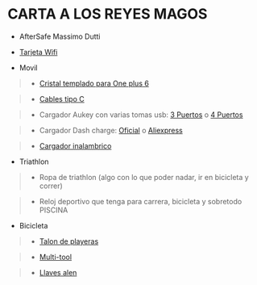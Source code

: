 # CARTA A LOS REYES MAGOS

* AfterSafe Massimo Dutti

* [Tarjeta Wifi](https://www.amazon.com/Intel-Wireless-AC-802-11ac-Wi-Fi-Bluetooth/dp/B00STV5UKW/ref=as_li_ss_tl?ie=UTF8&qid=1503392120&sr=8-1&keywords=Intel+Dual+Band+Wireless-AC+7265&linkCode=sl1&tag=designireland-20&linkId=bf7fb25043df78bce54fb97fe2d8d1cd)

* Movil

>* [Cristal templado para One plus 6](https://es.aliexpress.com/store/product/CHYI-3D-Curved-For-Oneplus-5-Screen-Protector-Nano-Hydration-Film-Oneplus-3-Full-Screen-Coverage/513373_32820558290.html?spm=a219c.search0104.3.2.41424d91ALVr0C&ws_ab_test=searchweb0_0,searchweb201602_2_10065_10068_10547_319_10891_317_10548_10696_453_10084_454_10083_10618_10307_10820_10301_10821_538_10303_537_536_10059_10884_10887_100031_321_322_10103_5727015_5727515-5727015,searchweb201603_51,ppcSwitch_0&algo_expid=95cea319-8386-46dd-98da-30b215b89e98-0&algo_pvid=95cea319-8386-46dd-98da-30b215b89e98)

>* [Cables tipo C](https://www.amazon.es/AUKEY-Sincronizaci%C3%B3n-Samsung-Galaxy-MacBook/dp/B01CYBDF0Y/ref=sr_1_3?ie=UTF8&qid=1544738416&sr=8-3&keywords=aukey+type+C)

>* Cargador Aukey con varias tomas usb: [3 Puertos](https://www.amazon.es/dp/B00TD3Y4X4?aaxitk=n6vKc9fTlLF-Fe9RkdJrQw&pd_rd_i=B00TD3Y4X4&pf_rd_m=A1AT7YVPFBWXBL&pf_rd_p=b4a87efe-46df-474d-b505-3bf1bb51624b&pf_rd_s=desktop-sx-top-slot&pf_rd_t=301&pf_rd_i=cargadores+varios+usb&hsa_cr_id=2250890840402&sb-ci-n=productDescription&sb-ci-v=AUKEY%20Cargador%20USB%20de%20Pared%20con%203%20Puertos%20USB%2030W%20%2F%206A%20con%20Tecnolog%C3%ADa%20AiPower%20Una%20Corriente%20M%C3%A1xima%20de%202%2C4A%20Cargador%20M%C3%B3vil%20para%20iPhone%20X%20%2F%208%20%2F%208%20Plus%2C%20iPad%20Air%20%2F%20Pro%2C%20Samsung%2C%20HTC%2C%20LG%2C%20Nexus%20y%20m%C3%A1s) o [4 Puertos](https://www.amazon.es/AUKEY-Cargador-Tecnolog%C3%ADa-Tabletas-Dispositivos/dp/B00TD3Y4ZM)

>* Cargador Dash charge: [Oficial](https://www.oneplus.com/es/oneplus-fast-charge-power-bundle) o [Aliexpress](https://es.aliexpress.com/store/product/Original-OnePlus-5-charger-dash-charger-OnePlus-3-3T-charger-EU-5V4A-fast-quick-charge-Adapter/1434006_32826010063.html?spm=a219c.search0104.3.2.45bb1304Jr2lt8&ws_ab_test=searchweb0_0,searchweb201602_2_10065_10068_10547_319_10891_317_10548_10696_10924_453_10084_454_10083_10927_10618_10920_10921_10922_10307_10820_10301_10821_10303_537_536_10059_10884_10887_100031_321_322_10103_5727015_5727515-5727015,searchweb201603_51,ppcSwitch_0&algo_expid=ad746d82-c118-411d-bf62-801b90c3f3ae-0&algo_pvid=ad746d82-c118-411d-bf62-801b90c3f3ae)

>* [Cargador inalambrico](https://es.aliexpress.com/store/product/CinkeyPro-Coth-Wireless-Charger-Pad-with-LED-Light-5W-Charging-for-iPhone-8-X-Samsung-XiaoMi/1629958_32838617303.html?spm=a219c.search0104.3.105.409a42e095Xqbp&ws_ab_test=searchweb0_0,searchweb201602_2_10065_10068_10547_319_10891_317_10548_10696_453_10084_454_10083_10618_10307_10820_10301_10821_538_10303_537_536_10059_10884_10887_100031_321_322_10103_5727015_5727515-5727015,searchweb201603_51,ppcSwitch_0&algo_expid=abdb306e-06a1-4928-9e23-82dc5bf357e0-14&algo_pvid=abdb306e-06a1-4928-9e23-82dc5bf357e0)

* Triathlon

>* Ropa de triathlon (algo con lo que poder nadar, ir en bicicleta y correr)

>* Reloj deportivo que tenga para carrera, bicicleta y sobretodo PISCINA 

* Bicicleta

>* [Talon de playeras](https://www.cicloslasalud.com/repuestos-de-zapatillas/2664-repuesto-de-tal%C3%B3n-specialized-2012.html)

>* [Multi-tool](https://www.amazon.es/Crank-Brothers-herramientas-Crankbrothers-F15-2017/dp/B0781N9LVX/ref=pd_sbs_200_19?_encoding=UTF8&pd_rd_i=B0781N9LVX&pd_rd_r=df5f2bb4-ff21-11e8-b077-351724338b6e&pd_rd_w=mOpYS&pd_rd_wg=hmnwU&pf_rd_p=544b4b06-0fdf-4032-855d-b06c1b9b547a&pf_rd_r=JVAT3PSBHZPA23KP0D46&refRID=JVAT3PSBHZPA23KP0D46)

>* [Llaves alen](https://www.amazon.es/Silverline-323710-Llaves-hexagonales-mango/dp/B000LFRWQE/ref=pd_sbs_200_2?_encoding=UTF8&pd_rd_i=B000LFRWQE&pd_rd_r=1135f66e-ff22-11e8-aaae-b3d453d76d48&pd_rd_w=CbLbF&pd_rd_wg=yghzX&pf_rd_p=544b4b06-0fdf-4032-855d-b06c1b9b547a&pf_rd_r=SKKE8XPX6TKMFRDRVTV9&psc=1&refRID=SKKE8XPX6TKMFRDRVTV9)